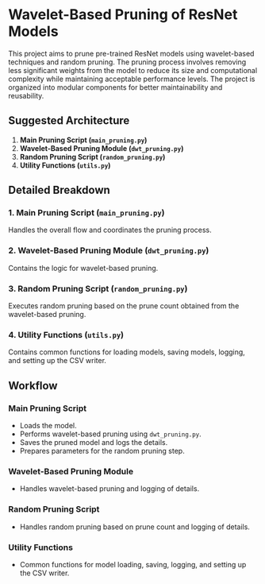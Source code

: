 # Wavelet-Based Pruning of ResNet Models

This project aims to prune pre-trained ResNet models using wavelet-based techniques and random pruning. The pruning process involves removing less significant weights from the model to reduce its size and computational complexity while maintaining acceptable performance levels. The project is organized into modular components for better maintainability and reusability.

## Suggested Architecture

1. **Main Pruning Script (`main_pruning.py`)**
2. **Wavelet-Based Pruning Module (`dwt_pruning.py`)**
3. **Random Pruning Script (`random_pruning.py`)**
4. **Utility Functions (`utils.py`)**

## Detailed Breakdown

### 1. Main Pruning Script (`main_pruning.py`)

Handles the overall flow and coordinates the pruning process.

### 2. Wavelet-Based Pruning Module (`dwt_pruning.py`)

Contains the logic for wavelet-based pruning.

### 3. Random Pruning Script (`random_pruning.py`)

Executes random pruning based on the prune count obtained from the wavelet-based pruning.

### 4. Utility Functions (`utils.py`)

Contains common functions for loading models, saving models, logging, and setting up the CSV writer.

## Workflow

### Main Pruning Script

- Loads the model.
- Performs wavelet-based pruning using `dwt_pruning.py`.
- Saves the pruned model and logs the details.
- Prepares parameters for the random pruning step.

### Wavelet-Based Pruning Module

- Handles wavelet-based pruning and logging of details.

### Random Pruning Script

- Handles random pruning based on prune count and logging of details.

### Utility Functions

- Common functions for model loading, saving, logging, and setting up the CSV writer.

